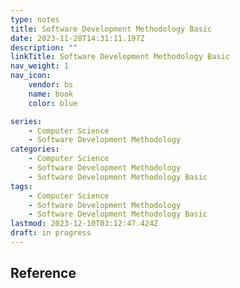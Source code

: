 ```yaml
---
type: notes
title: Software Development Methodology Basic
date: 2023-11-28T14:31:11.197Z
description: ""
linkTitle: Software Development Methodology Basic
nav_weight: 1
nav_icon:
    vendor: bs
    name: book
    color: blue

series:
    - Computer Science
    - Software Development Methodology
categories:
    - Computer Science
    - Software Development Methodology
    - Software Development Methodology Basic
tags:
    - Computer Science
    - Software Development Methodology
    - Software Development Methodology Basic
lastmod: 2023-12-10T03:12:47.424Z
draft: in progress
---
```


## Reference
